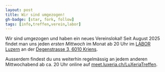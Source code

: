```yaml
---
layout: post
title: Wir sind umgezogen!
gh-badge: [star, fork, follow]
tags: [info,treffen,verein,labor]
---
```


Wir sind umgezogen und haben ein neues Vereinslokal! Seit August 2025 findet man uns
jeden *ersten Mittwoch* im Monat ab 20 Uhr im [LABOR Luzern](https://laborluzern.ch/)
an der [Degenstrasse 3, 6010 Kriens](https://www.openstreetmap.org/?mlat=47.03598&mlon=8.27985#map=18/47.03598/8.27985).

Ausserdem findest du uns weiterhin regelmässig an jedem anderen Mittwochabend
ab ca. 20 Uhr online auf
[meet.luxeria.ch/LuXeriaTreffen](https://meet.luxeria.ch/LuXeriaTreffen).